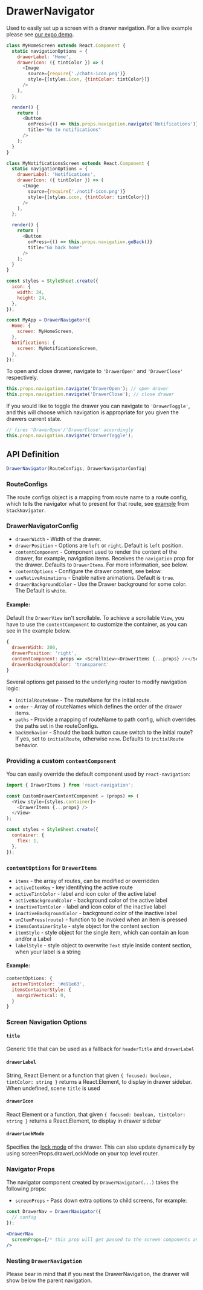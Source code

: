 # DrawerNavigator

Used to easily set up a screen with a drawer navigation. For a live example please see [our expo demo](https://exp.host/@react-navigation/NavigationPlayground).

```js
class MyHomeScreen extends React.Component {
  static navigationOptions = {
    drawerLabel: 'Home',
    drawerIcon: ({ tintColor }) => (
      <Image
        source={require('./chats-icon.png')}
        style={[styles.icon, {tintColor: tintColor}]}
      />
    ),
  };

  render() {
    return (
      <Button
        onPress={() => this.props.navigation.navigate('Notifications')}
        title="Go to notifications"
      />
    );
  }
}

class MyNotificationsScreen extends React.Component {
  static navigationOptions = {
    drawerLabel: 'Notifications',
    drawerIcon: ({ tintColor }) => (
      <Image
        source={require('./notif-icon.png')}
        style={[styles.icon, {tintColor: tintColor}]}
      />
    ),
  };

  render() {
    return (
      <Button
        onPress={() => this.props.navigation.goBack()}
        title="Go back home"
      />
    );
  }
}

const styles = StyleSheet.create({
  icon: {
    width: 24,
    height: 24,
  },
});

const MyApp = DrawerNavigator({
  Home: {
    screen: MyHomeScreen,
  },
  Notifications: {
    screen: MyNotificationsScreen,
  },
});
```

To open and close drawer, navigate to `'DrawerOpen'` and `'DrawerClose'` respectively.

```js
this.props.navigation.navigate('DrawerOpen'); // open drawer
this.props.navigation.navigate('DrawerClose'); // close drawer
```
If you would like to toggle the drawer you can navigate to `'DrawerToggle'`, and this will choose which navigation is appropriate for you given the drawers current state.

```js
// fires 'DrawerOpen'/'DrawerClose' accordingly
this.props.navigation.navigate('DrawerToggle');
```

## API Definition

```js
DrawerNavigator(RouteConfigs, DrawerNavigatorConfig)
```

### RouteConfigs

The route configs object is a mapping from route name to a route config, which tells the navigator what to present for that route, see [example](/docs/api/navigators/StackNavigator.md#routeconfigs) from `StackNavigator`.


### DrawerNavigatorConfig
- `drawerWidth` - Width of the drawer.
- `drawerPosition` - Options are `left` or `right`. Default is `left` position.
- `contentComponent` - Component used to render the content of the drawer, for example, navigation items. Receives the `navigation` prop for the drawer. Defaults to `DrawerItems`. For more information, see below.
- `contentOptions` - Configure the drawer content, see below.
- `useNativeAnimations` - Enable native animations. Default is `true`.
- `drawerBackgroundColor` - Use the Drawer background for some color. The Default is `white`.

#### Example:

Default the `DrawerView` isn't scrollable.
To achieve a scrollable `View`, you have to use the `contentComponent` to customize the container,
as you can see in the example below.

```js
{
  drawerWidth: 200,
  drawerPosition: 'right',
  contentComponent: props => <ScrollView><DrawerItems {...props} /></ScrollView>,
  drawerBackgroundColor: 'transparent'
}
```

Several options get passed to the underlying router to modify navigation logic:

- `initialRouteName` - The routeName for the initial route.
- `order` - Array of routeNames which defines the order of the drawer items.
- `paths` - Provide a mapping of routeName to path config, which overrides the paths set in the routeConfigs.
- `backBehavior` - Should the back button cause switch to the initial route? If yes, set to `initialRoute`, otherwise `none`. Defaults to `initialRoute` behavior.

### Providing a custom `contentComponent`

You can easily override the default component used by `react-navigation`:

```js
import { DrawerItems } from 'react-navigation';

const CustomDrawerContentComponent = (props) => (
  <View style={styles.container}>
    <DrawerItems {...props} />
  </View>
);

const styles = StyleSheet.create({
  container: {
    flex: 1,
  },
});
```

### `contentOptions` for `DrawerItems`

- `items` - the array of routes, can be modified or overridden
- `activeItemKey` - key identifying the active route
- `activeTintColor` - label and icon color of the active label
- `activeBackgroundColor` - background color of the active label
- `inactiveTintColor` - label and icon color of the inactive label
- `inactiveBackgroundColor` - background color of the inactive label
- `onItemPress(route)` - function to be invoked when an item is pressed
- `itemsContainerStyle` - style object for the content section
- `itemStyle` - style object for the single item, which can contain an Icon and/or a Label
- `labelStyle` - style object to overwrite `Text` style inside content section, when your label is a string
#### Example:

```js
contentOptions: {
  activeTintColor: '#e91e63',
  itemsContainerStyle: {
    marginVertical: 0,
  }
}
```

### Screen Navigation Options

#### `title`

Generic title that can be used as a fallback for `headerTitle` and `drawerLabel`

#### `drawerLabel`

String, React Element or a function that given `{ focused: boolean, tintColor: string }` returns a React.Element, to display in drawer sidebar. When undefined, scene `title` is used

#### `drawerIcon`

React Element or a function, that given `{ focused: boolean, tintColor: string }` returns a React.Element, to display in drawer sidebar

#### `drawerLockMode`

Specifies the [lock mode](https://facebook.github.io/react-native/docs/drawerlayoutandroid.html#drawerlockmode) of the drawer. This can also update dynamically by using screenProps.drawerLockMode on your top level router.

### Navigator Props

The navigator component created by `DrawerNavigator(...)` takes the following props:

- `screenProps` - Pass down extra options to child screens, for example:


 ```jsx
 const DrawerNav = DrawerNavigator({
   // config
 });

 <DrawerNav
   screenProps={/* this prop will get passed to the screen components and nav options as props.screenProps */}
 />
 ```

 ### Nesting `DrawerNavigation`

Please bear in mind that if you nest the DrawerNavigation, the drawer will show below the parent navigation.
